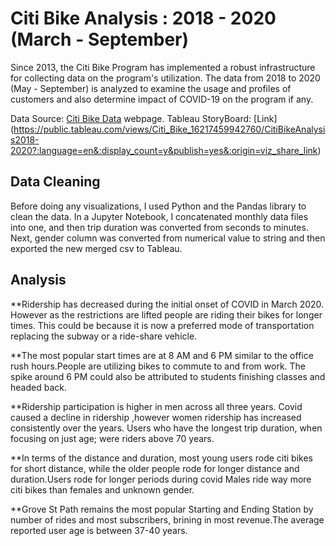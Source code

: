 # Citi Bike Analysis :  2018 - 2020 (March - September)

Since 2013, the Citi Bike Program has implemented a robust infrastructure for collecting data on the program's utilization. The data from 2018 to 2020 (May - September) is analyzed  to examine the usage and profiles of customers and also determine impact of COVID-19 on the program if any.

Data Source: [Citi Bike Data](https://www.citibikenyc.com/system-data) webpage.
Tableau StoryBoard: [Link] (https://public.tableau.com/views/Citi_Bike_16217459942760/CitiBikeAnalysis2018-2020?:language=en&:display_count=y&publish=yes&:origin=viz_share_link)




## Data Cleaning 

Before doing any visualizations, I  used Python and the Pandas library to clean the data. In a Jupyter Notebook, I concatenated monthly data files into one, and then trip duration was converted from seconds to minutes. Next, gender column was converted from numerical value to string and then exported the new merged csv to Tableau.


## Analysis


**Ridership has decreased during the initial onset of COVID in March 2020. However as the restrictions are lifted people are riding their bikes for longer times. This could be because it is now a preferred mode of transportation replacing the subway or a ride-share vehicle.

**The most popular start times are at 8 AM and 6 PM similar to the office rush hours.People are utilizing bikes to commute to and from work. The spike around 6 PM could also be attributed to students finishing classes and headed back.

**Ridership participation is higher in men across all three years. Covid caused a decline in ridership ,however women ridership has increased consistently over the years. Users who have the longest trip duration, when focusing on just age; were riders above 70 years.

**In terms of the distance and duration, most young users rode citi bikes for short distance, while the older people rode for longer distance and duration.Users rode for longer periods during  covid Males ride way more citi bikes than females and unknown gender.

**Grove St Path remains the most popular Starting and Ending Station by number of rides and most subscribers, brining in most revenue.The average  reported user age is between 37-40 years.
